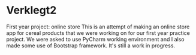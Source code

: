 # Verklegt2
First year project: online store
This is an attempt of making an online store app for cereal products that we were working on for our first year practice project. We were asked to use PyCharm working environment and I also made some use of Bootstrap framework. It's still a work in progress.
